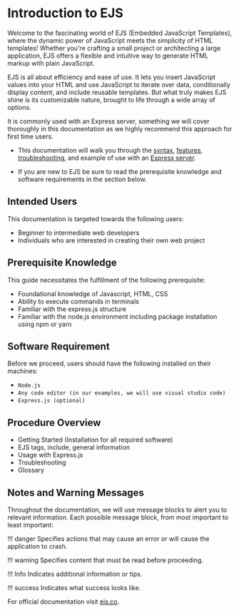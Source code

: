 # Introduction to EJS

Welcome to the fascinating world of EJS (Embedded JavaScript Templates), where the dynamic power of JavaScript meets the simplicity of HTML templates! Whether you're crafting a small project or architecting a large application, EJS offers a flexible and intuitive way to generate HTML markup with plain JavaScript.

EJS is all about efficiency and ease of use. It lets you insert JavaScript values into your HTML and use JavaScript to iterate over data, conditionally display content, and include reusable templates. But what truly makes EJS shine is its customizable nature, brought to life through a wide array of options.

It is commonly used with an Express server, something we will cover thoroughly in this documentation as we highly recommend this approach for first time users.

- This documentation will walk you through the [syntax](./Tags/tags.md), [features](./Features/Features.md), [troubleshooting](./troubleshooting/troubleshooting.md), and example of use with an [Express server](./Express/express.md).

- If you are new to EJS be sure to read the prerequisite knowledge and software requirements in the section below. 


## Intended Users

This documentation is targeted towards the following users:

- Beginner to intermediate web developers
- Individuals who are interested in creating their own web project

## Prerequisite Knowledge

This guide necessitates the fulfillment of the following prerequisite:

- Foundational knowledge of Javascript, HTML, CSS
- Ability to execute commands in terminals
- Familiar with the express.js structure
- Familiar with the node.js environment including package installation using npm or yarn

## Software Requirement

Before we proceed, users should have the following installed on their machines:

- `Node.js`
- `Any code editor (in our examples, we will use visual studio code)`
- `Express.js (optional)`

## Procedure Overview

- Getting Started (Installation for all required software)
- EJS tags, include, general information
- Usage with Express.js
- Troubleshooting
- Glossary



## Notes and Warning Messages

Throughout the documentation, we will use message blocks to alert you to relevant information. 
Each possible message block, from most important to least important:

!!! danger
    Specifies actions that may cause an error or will cause the application to crash.

[comment]: <> (!!! failure)

[comment]: <> (    Specifies actions that may lead to unexpected behaviour.)

[comment]: <> (!!! bug)

[comment]: <> (    Specifies actions that may cause an error.)

!!! warning
    Specifies content that must be read before proceeding.

!!! Info
    Indicates additional information or tips.

!!! success
    Indicates what success looks like.

For official documentation visit [ejs.co](https://ejs.co/).

